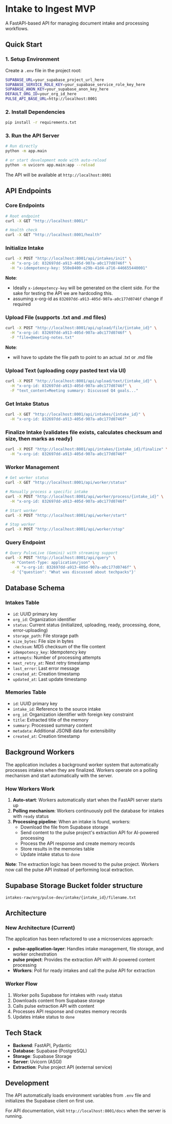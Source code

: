# Intake to Ingest MVP

A FastAPI-based API for managing document intake and processing workflows.

## Quick Start

### 1. Setup Environment

Create a `.env` file in the project root:

```bash
SUPABASE_URL=your_supabase_project_url_here
SUPABASE_SERVICE_ROLE_KEY=your_supabase_service_role_key_here
SUPABASE_ANON_KEY=your_supabase_anon_key_here
DEFAULT_ORG_ID=your_org_id_here
PULSE_API_BASE_URL=http://localhost:8001
```

### 2. Install Dependencies

```bash
pip install -r requirements.txt
```

### 3. Run the API Server

```bash
# Run directly
python -m app.main

# or start development mode with auto-reload
python -m uvicorn app.main:app --reload
```

The API will be available at `http://localhost:8001`

## API Endpoints

### Core Endpoints
```bash
# Root endpoint
curl -X GET "http://localhost:8001/"

# Health check
curl -X GET "http://localhost:8001/health"
```

### Initialize Intake
```bash
curl -X POST "http://localhost:8001/api/intakes/init" \
  -H "x-org-id: 832697dd-a913-405d-907a-a0c177d0746f" \
  -H "x-idempotency-key: 550e8400-e29b-41d4-a716-446655440001"
```
**Note**: 
- Ideally `x-idempotency-key` will be generated on the client side. For the sake for testing the API we are hardcoding this.
- assuming x-org-id as `832697dd-a913-405d-907a-a0c177d0746f` change if required

### Upload File (supports .txt and .md files)
```bash
curl -X POST "http://localhost:8001/api/upload/file/{intake_id}" \
  -H "x-org-id: 832697dd-a913-405d-907a-a0c177d0746f" \
  -F "file=@meeting-notes.txt"
```
**Note**: 
- will have to update the file path to point to an actual .txt or .md file

### Upload Text (uploading copy pasted text via UI)
```bash
curl -X POST "http://localhost:8001/api/upload/text/{intake_id}" \
  -H "x-org-id: 832697dd-a913-405d-907a-a0c177d0746f" \
  -F "text_content=Meeting summary: Discussed Q4 goals..."
```

### Get Intake Status
```bash
curl -X GET "http://localhost:8001/api/intakes/{intake_id}" \
  -H "x-org-id: 832697dd-a913-405d-907a-a0c177d0746f"
```

### Finalize Intake (validates file exists, calculates checksum and size, then marks as ready)
```bash
curl -X POST "http://localhost:8001/api/intakes/{intake_id}/finalize" \
  -H "x-org-id: 832697dd-a913-405d-907a-a0c177d0746f"
```

### Worker Management
```bash
# Get worker status
curl -X GET "http://localhost:8001/api/worker/status"

# Manually process a specific intake
curl -X POST "http://localhost:8001/api/worker/process/{intake_id}" \
  -H "x-org-id: 832697dd-a913-405d-907a-a0c177d0746f"

# Start worker
curl -X POST "http://localhost:8001/api/worker/start"

# Stop worker
curl -X POST "http://localhost:8001/api/worker/stop"
```

### Query Endpoint
```bash
# Query PulseLive (Gemini) with streaming support
curl -X POST "http://localhost:8001/api/query" \
  -H "Content-Type: application/json" \
    -H "x-org-id: 832697dd-a913-405d-907a-a0c177d0746f" \
  -d '{"question": "What was discussed about techpacks"}'
```

## Database Schema

### Intakes Table
- `id`: UUID primary key
- `org_id`: Organization identifier
- `status`: Current status (initialized, uploading, ready, processing, done, error-uploading)
- `storage_path`: File storage path
- `size_bytes`: File size in bytes
- `checksum`: MD5 checksum of the file content
- `idempotency_key`: Idempotency key
- `attempts`: Number of processing attempts
- `next_retry_at`: Next retry timestamp
- `last_error`: Last error message
- `created_at`: Creation timestamp
- `updated_at`: Last update timestamp

### Memories Table
- `id`: UUID primary key
- `intake_id`: Reference to the source intake
- `org_id`: Organization identifier with foreign key constraint
- `title`: Extracted title of the memory
- `summary`: Processed summary content
- `metadata`: Additional JSONB data for extensibility
- `created_at`: Creation timestamp

## Background Workers

The application includes a background worker system that automatically processes intakes when they are finalized. Workers operate on a polling mechanism and start automatically with the server.

### How Workers Work

1. **Auto-start**: Workers automatically start when the FastAPI server starts up
2. **Polling mechanism**: Workers continuously poll the database for intakes with `ready` status
3. **Processing pipeline**: When an intake is found, workers:
   - Download the file from Supabase storage
   - Send content to the pulse project's extraction API for AI-powered processing
   - Process the API response and create memory records
   - Store results in the memories table
   - Update intake status to `done`

**Note**: The extraction logic has been moved to the pulse project. Workers now call the pulse API instead of performing local extraction.

## Supabase Storage Bucket folder structure

```
intakes-raw/org/pulse-dev/intake/{intake_id}/filename.txt
```

## Architecture

### New Architecture (Current)
The application has been refactored to use a microservices approach:

- **pulse-application-layer**: Handles intake management, file storage, and worker orchestration
- **pulse project**: Provides the extraction API with AI-powered content processing
- **Workers**: Poll for ready intakes and call the pulse API for extraction

### Worker Flow
1. Worker polls Supabase for intakes with `ready` status
2. Downloads content from Supabase storage
3. Calls pulse extraction API with content
4. Processes API response and creates memory records
5. Updates intake status to `done`

## Tech Stack

- **Backend**: FastAPI, Pydantic
- **Database**: Supabase (PostgreSQL)
- **Storage**: Supabase Storage
- **Server**: Uvicorn (ASGI)
- **Extraction**: Pulse project API (external service)

## Development

The API automatically loads environment variables from `.env` file and initializes the Supabase client on first use.

For API documentation, visit `http://localhost:8001/docs` when the server is running.
